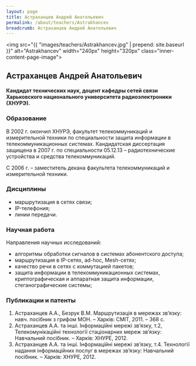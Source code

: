```yaml
---
layout: page
title: Астраханцев Андрей Анатольевич
permalink: /about/teachers/Astrakhancev
breadcrumb: Астраханцев Андрей Анатольевич
---
```

<img src="{{ "images/teachers/Astrakhancev.jpg" | prepend: site.baseurl }}" alt="Astrakhancev" width="240px" height="320px" class="inner-content-page-image"> 

## Астраханцев Андрей Анатольевич

#### Кандидат технических наук, доцент кафедры сетей связи Харьковского национального университета радиоэлектроники (ХНУРЭ). 

### Образование

В 2002 г. окончил ХНУРЭ, факультет телекоммуникаций и измерительной техники по специальности защита информации в телекоммуникационных системах. Кандидатская диссертация защищена в 2007 г. по специальности 05.12.13 – радиотехнические устройства и средства телекоммуникаций.

С 2006 г. – заместитель декана факультета телекоммуникаций и измерительной техники. 

### Дисциплины

- маршрутизация в сетях связи;
- IP-телефония;
- линии передачи.

### Научная работа

Направления научных исследований:

- алгоритмы обработки сигналов в системах абонентского доступа;
- маршрутизация в IP-сетях, ad-hoc, Mesh-сетях;
- качество речи в сетях с коммутацией пакетов;
- защита информации в телекоммуникационных системах, криптографическая и аппаратная защита информации, стеганографические системы;

### Публикации и патенты

1. Астраханцев А.А., Безрук В.М. Маршрутизація в мережах зв’язку: навч. посібник з грифом МОН. – Харків: СМІТ, 2011. – 368 с.
2. Астраханцев А.А. та інші. Інформаційні мережі зв’язку, т.2, Телекомунікаційні технології стаціонарних мереж зв’язку: Навчальний посібник. – Харків: ХНУРЕ, 2012.
3. Астраханцев А.А. та інші. Інформаційні мережі зв’язку, т.4. Технології надання інформаційних послуг в мережах зв’язку: Навчальний посібник. – Харків: ХНУРЕ, 2012.